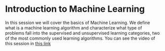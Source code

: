 # Introduction to Machine Learning

In this session we will cover the basics of Machine Learning. We define what is a machine learning algorithm and characterize what type of problems fall into the supervised and unsupervised learning categories, two of the most commonly used learning algorithms. 
You can see the video of this session in [this link](https://idbg.sharepoint.com/portals/hub/_layouts/15/PointPublishing.aspx?app=video&p=p&chid=ae4c993c-8ae3-4938-9ec4-8365a37adf77&vid=0c1d6eff-7d58-4178-9c62-7b7c8b4d3141)  